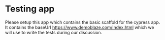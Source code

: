 # Testing app

Please setup this app which contains the basic scaffold for the cypress app. It contains the baseUrl https://www.demoblaze.com/index.html which we will use to write the tests during our discussion.